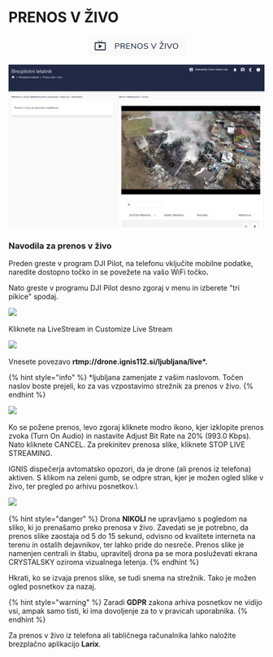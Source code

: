 # PRENOS V ŽIVO

<div align="center"><img src=".gitbook/assets/Ignis_prenos_zivo.PNG" alt="Gumb za prenos v živo."></div>

![](<.gitbook/assets/image (62).png>)

### Navodila za prenos v živo

Preden greste v program DJI Pilot, na telefonu vključite mobilne podatke, naredite dostopno točko in se povežete na vašo WiFi točk&#x6F;**.**

Nato greste v programu DJI Pilot desno zgoraj v menu in izberete "tri pikice" spodaj.

![](https://mail.google.com/mail/u/0?ui=2\&ik=af2e40d83a\&attid=0.4\&permmsgid=msg-a:r-6874887937166569924\&th=179f5e176c470d49\&view=fimg\&sz=s0-l75-ft\&attbid=ANGjdJ-FRd_TRti4yGk0tzDuN-ozKj5R86x5yiRvcJxW_Bwz3eyYX34pIXBwUt1W-TKwX7FZQ5dlJc57VHNcDUefIorex9EcoH6cwuuVJamson2uGBYVNQrdrRRbcM8\&disp=emb\&realattid=ii_kb7wkt0j0)

Kliknete na LiveStream in Customize Live Stream

![](https://mail.google.com/mail/u/0?ui=2\&ik=af2e40d83a\&attid=0.3\&permmsgid=msg-a:r-6874887937166569924\&th=179f5e176c470d49\&view=fimg\&sz=s0-l75-ft\&attbid=ANGjdJ-_Z-vm1_BJcN3PXOtCvGHvZrNsmf73fvIhsGhBJkHOdVbVpsAhiv8KJE8-S5T61ec4yTJTU4t5ldiO876phD2bINMnHouL9WkHPTzmYnXnHmHePh78S_4pjCs\&disp=emb\&realattid=ii_kb7woyzx5)

Vnesete povezavo **rtmp://drone.ignis112.si/ljubljana/live\*.**

{% hint style="info" %}
\*ljubljana zamenjate z vašim naslovom. Točen naslov boste prejeli, ko za vas vzpostavimo strežnik za prenos v živo.
{% endhint %}

![](https://mail.google.com/mail/u/0?ui=2\&ik=af2e40d83a\&attid=0.1\&permmsgid=msg-a:r-6874887937166569924\&th=179f5e176c470d49\&view=fimg\&sz=s0-l75-ft\&attbid=ANGjdJ8O000bzp_5CACP52X6Xo8hz7JSIg7TVIClSEdvKg0x7RmghEjG558QrZ9boVrNead06QI-0OwjzsPcRgBNmD5OV0m2NiYwFOGO_o1GBcQUvPb_9s98Gtr1_Gg\&disp=emb\&realattid=ii_kb7wpp056)

Ko se požene prenos, levo zgoraj kliknete modro ikono, kjer izklopite prenos zvoka (Turn On Audio) in nastavite Adjust Bit Rate na 20% (993.0 Kbps). Nato kliknete CANCEL. Za prekinitev prenosa slike, kliknete STOP LIVE STREAMING.

IGNIS dispečerja avtomatsko opozori, da je drone (ali prenos iz telefona) aktiven. S klikom na zeleni gumb, se odpre stran, kjer je možen ogled slike v živo, ter pregled po arhivu posnetkov.\


![](https://mail.google.com/mail/u/0?ui=2\&ik=af2e40d83a\&attid=0.2\&permmsgid=msg-a:r-6874887937166569924\&th=179f5e176c470d49\&view=fimg\&sz=s0-l75-ft\&attbid=ANGjdJ990FERa47moGvuiwJolGMnvXshqoafBwI_Tc_Lq7HGPOOtCnU3zGfe-Xuq9HbnzJ2sXoRFcnlysv_k-CJAdPHKxzoCElX5yRa2PDRlfEMyXEgc7q-OgywdygA\&disp=emb\&realattid=ii_kb7wvv087)

{% hint style="danger" %}
Drona **NIKOLI** ne upravljamo s pogledom na sliko, ki jo prenašamo preko prenosa v živo. Zavedati se je potrebno, da prenos slike zaostaja od 5 do 15 sekund, odvisno od kvalitete interneta na terenu in ostalih dejavnikov, ter lahko pride do nesreče. Prenos slike je namenjen centrali in štabu, upravitelj drona pa se mora posluževati ekrana CRYSTALSKY oziroma vizualnega letenja.
{% endhint %}

Hkrati, ko se izvaja prenos slike, se tudi snema na strežnik. Tako je možen ogled posnetkov za nazaj.

{% hint style="warning" %}
Zaradi **GDPR** zakona arhiva posnetkov ne vidijo vsi, ampak samo tisti, ki ima dovoljenje za to v pravicah uporabnika.
{% endhint %}

Za prenos v živo iz telefona ali tabličnega računalnika lahko naložite brezplačno aplikacijo **Larix**.
